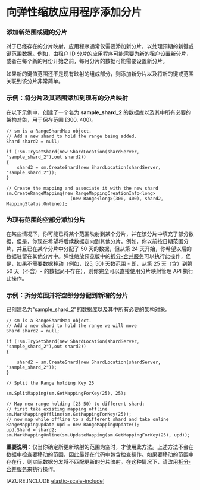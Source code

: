 <properties title="Adding a Shard To an Elastic Scale Application" pageTitle="向弹性缩放应用程序添加分片" description="如何使用弹性缩放 API 将新分片添加到分片集。" metaKeywords="sharding scaling, Azure SQL 数据库 sharding, elastic scale, shardmapmanager" services="sql-database" documentationCenter="" manager="jhubbard" authors="sidneyh@microsoft.com"/>

<tags
   ms.service="sql-database"
   ms.date="02/16/2015"
   wacn.date="05/25/2015"/>

# 向弹性缩放应用程序添加分片 


### 添加新范围或键的分片  

对于已经存在的分片映射，应用程序通常仅需要添加新分片，以处理预期的新键或键范围数据。例如，由租户 ID 分片的应用程序可能需要为新的租户设置新分片，或者在每个新的月份开始之前，每月分片的数据可能需要设置新分片。 

如果新的键值范围还不是现有映射的组成部分，则添加新分片以及将新的键或范围关联到该分片非常简单。 

### 示例：将分片及其范围添加到现有的分片映射
在以下示例中，创建了一个名为 **sample_shard_2** 的数据库以及其中所有必要的架构对象，用于保存范围 [300, 400)。  

    // sm is a RangeShardMap object.
    // Add a new shard to hold the range being added. 
    Shard shard2 = null; 

    if (!sm.TryGetShard(new ShardLocation(shardServer, "sample_shard_2"),out shard2)) 
    { 
        shard2 = sm.CreateShard(new ShardLocation(shardServer, "sample_shard_2"));  
    } 

    // Create the mapping and associate it with the new shard 
    sm.CreateRangeMapping(new RangeMappingCreationInfo<long> 
                            (new Range<long>(300, 400), shard2, MappingStatus.Online)); 


### 为现有范围的空部分添加分片  

在某些情况下，你可能已将某个范围映射到某个分片，并在该分片中填充了部分数据，但是，你现在希望将后续数据定向到其他分片。例如，你以前按日期范围分片，并且已在某个分片中分配了 50 天的数据，但从第 24 天开始，你希望以后的数据驻留在其他分片中。弹性缩放预览版中的[拆分-合并服务](/zh-cn/documentation/articles/sql-database-elastic-scale-overview-split-and-merge)可以执行此操作，但是，如果不需要数据移动（例如，[25, 50) 天数范围 - 即，从第 25 天（含）到第 50 天（不含）- 的数据尚不存在），则你完全可以直接使用分片映射管理 API 执行此操作。

### 示例：拆分范围并将空部分分配到新增的分片

已创建名为"sample_shard_2"的数据库以及其中所有必要的架构对象。  

 
    // sm is a RangeShardMap object.
    // Add a new shard to hold the range we will move 
    Shard shard2 = null; 

    if (!sm.TryGetShard(new ShardLocation(shardServer, "sample_shard_2"),out shard2)) 
    { 
    
        shard2 = sm.CreateShard(new ShardLocation(shardServer, "sample_shard_2"));  
    } 

    // Split the Range holding Key 25 

    sm.SplitMapping(sm.GetMappingForKey(25), 25); 

    // Map new range holding [25-50) to different shard: 
    // first take existing mapping offline 
    sm.MarkMappingOffline(sm.GetMappingForKey(25)); 
    // now map while offline to a different shard and take online 
    RangeMappingUpdate upd = new RangeMappingUpdate(); 
    upd.Shard = shard2; 
    sm.MarkMappingOnline(sm.UpdateMapping(sm.GetMappingForKey(25), upd)); 

**重要说明**：仅当你确定所更新映射的范围为空时，才使用此方法。上述方法不会在数据中检查要移动的范围，因此最好在代码中包含检查操作。如果要移动的范围中存在行，则实际数据分发将不匹配更新的分片映射。在这种情况下，请改用[拆分-合并服务](/documentation/articles/sql-database-elastic-scale-overview-split-and-merge)来执行操作。  


[AZURE.INCLUDE [elastic-scale-include](../includes/elastic-scale-include.md)]

<!--HONumber=55-->